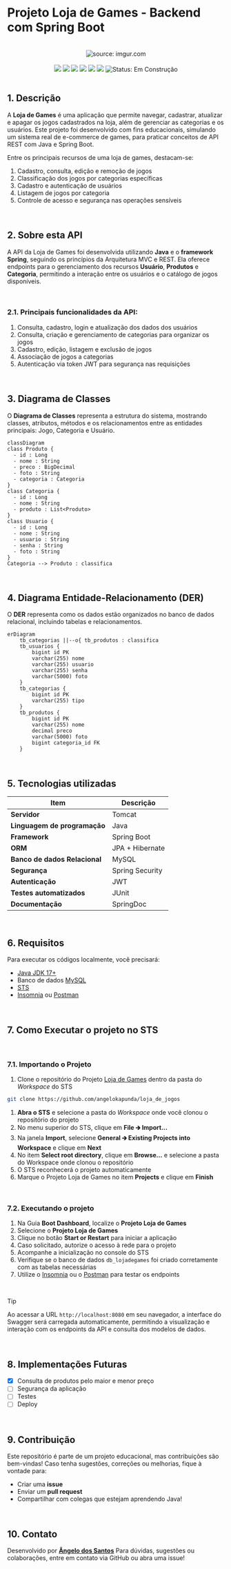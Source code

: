 # Projeto Loja de Games - Backend com Spring Boot

<br />

<div align="center">
    <img src="https://i.imgur.com/w8tTOuT.png" title="source: imgur.com" /> 
</div>

<br />

<div align="center">
  <img src="https://img.shields.io/github/languages/top/rafaelq80/lojagames_spring_t82?style=flat-square" />
  <img src="https://img.shields.io/github/repo-size/rafaelq80/lojagames_spring_t82?style=flat-square" />
  <img src="https://img.shields.io/github/languages/count/rafaelq80/lojagames_spring_t82?style=flat-square" />
  <img src="https://img.shields.io/github/last-commit/rafaelq80/lojagames_spring_t82?style=flat-square" />
  <img src="https://img.shields.io/github/issues/rafaelq80/lojagames_spring_t82?style=flat-square" />
  <img src="https://img.shields.io/github/issues-pr/rafaelq80/lojagames_spring_t82?style=flat-square" />
  <img src="https://img.shields.io/badge/status-construção-yellow" alt="Status: Em Construção">

</div>

<br />

## 1. Descrição

A **Loja de Games** é uma aplicação que permite navegar, cadastrar, atualizar e apagar os jogos cadastrados na loja, além de gerenciar as categorias e os usuários. Este projeto foi desenvolvido com fins educacionais, simulando um sistema real de e-commerce de games, para praticar conceitos de API REST com Java e Spring Boot.

Entre os principais recursos de uma loja de games, destacam-se:

1. Cadastro, consulta, edição e remoção de jogos
2. Classificação dos jogos por categorias específicas
3. Cadastro e autenticação de usuários
4. Listagem de jogos por categoria
5. Controle de acesso e segurança nas operações sensíveis

<br />

## 2. Sobre esta API

A API da Loja de Games foi desenvolvida utilizando **Java** e o **framework Spring**, seguindo os princípios da Arquitetura MVC e REST. Ela oferece endpoints para o gerenciamento dos recursos **Usuário**, **Produtos** e **Categoria**, permitindo a interação entre os usuários e o catálogo de jogos disponíveis.

<br />

### 2.1. Principais funcionalidades da API:

1. Consulta, cadastro, login e atualização dos dados dos usuários
2. Consulta, criação e gerenciamento de categorias para organizar os jogos
3. Cadastro, edição, listagem e exclusão de jogos
4. Associação de jogos a categorias
5. Autenticação via token JWT para segurança nas requisições

<br />

## 3. Diagrama de Classes

O **Diagrama de Classes** representa a estrutura do sistema, mostrando classes, atributos, métodos e os relacionamentos entre as entidades principais: Jogo, Categoria e Usuário.

```mermaid
classDiagram
class Produto {
  - id : Long
  - nome : String
  - preco : BigDecimal
  - foto : String
  - categoria : Categoria
}
class Categoria {
  - id : Long
  - nome : String
  - produto : List<Produto>
}
class Usuario {
  - id : Long
  - nome : String
  - usuario : String
  - senha : String
  - foto : String
}
Categoria --> Produto : classifica
```

<br />

## 4. Diagrama Entidade-Relacionamento (DER)

O **DER** representa como os dados estão organizados no banco de dados relacional, incluindo tabelas e relacionamentos.

```mermaid
erDiagram
    tb_categorias ||--o{ tb_produtos : classifica
    tb_usuarios {
        bigint id PK
        varchar(255) nome
        varchar(255) usuario
        varchar(255) senha
        varchar(5000) foto
    }
    tb_categorias {
        bigint id PK
        varchar(255) tipo
    }
    tb_produtos {
        bigint id PK
        varchar(255) nome
        decimal preco
        varchar(5000) foto
        bigint categoria_id FK
    }
```

<br />

## 5. Tecnologias utilizadas

| Item                          | Descrição       |
| ----------------------------- | --------------- |
| **Servidor**                  | Tomcat          |
| **Linguagem de programação**  | Java            |
| **Framework**                 | Spring Boot     |
| **ORM**                       | JPA + Hibernate |
| **Banco de dados Relacional** | MySQL           |
| **Segurança**                 | Spring Security |
| **Autenticação**              | JWT             |
| **Testes automatizados**      | JUnit           |
| **Documentação**              | SpringDoc       |

<br />

## 6. Requisitos

Para executar os códigos localmente, você precisará:

- [Java JDK 17+](https://www.oracle.com/java/technologies/javase/jdk17-archive-downloads.html)
- Banco de dados [MySQL](https://dev.mysql.com/downloads/)
- [STS](https://spring.io/tools)
- [Insomnia](https://insomnia.rest/download) ou [Postman](https://www.postman.com/)

<br />

## 7. Como Executar o projeto no STS

<br />

### 7.1. Importando o Projeto

1. Clone o repositório do Projeto [Loja de Games](https://github.com/angelokapunda/loja_de_jogos) dentro da pasta do *Workspace* do STS

```bash
git clone https://github.com/angelokapunda/loja_de_jogos
```

1. **Abra o STS** e selecione a pasta do *Workspace* onde você clonou o repositório do projeto
2. No menu superior do STS, clique em **File 🡲 Import...**
3. Na janela **Import**, selecione **General 🡲 Existing Projects into Workspace** e clique em **Next**
4. No item **Select root directory**, clique em **Browse...** e selecione a pasta do Workspace onde clonou o repositório
5. O STS reconhecerá o projeto automaticamente
6. Marque o Projeto Loja de Games no item **Projects** e clique em **Finish**

<br />

### 7.2. Executando o projeto

1. Na Guia **Boot Dashboard**, localize o **Projeto Loja de Games**
2. Selecione o **Projeto Loja de Games**
3. Clique no botão **Start or Restart**  para iniciar a aplicação
4. Caso solicitado, autorize o acesso à rede para o projeto
5. Acompanhe a inicialização no console do STS
6. Verifique se o banco de dados `db_lojadegames` foi criado corretamente com as tabelas necessárias
7. Utilize o [Insomnia](https://insomnia.rest/) ou o [Postman](https://www.postman.com/) para testar os endpoints

<br />

> [!TIP]
>
> Ao acessar a URL `http://localhost:8080` em seu navegador, a interface do Swagger será carregada automaticamente, permitindo a visualização e interação com os endpoints da API e consulta dos modelos de dados.

<br />

## 8. Implementações Futuras

- [x] Consulta de produtos pelo maior e menor preço
- [ ] Segurança da aplicação
- [ ] Testes
- [ ] Deploy

<br />

## 9. Contribuição

Este repositório é parte de um projeto educacional, mas contribuições são bem-vindas! Caso tenha sugestões, correções ou melhorias, fique à vontade para:

- Criar uma **issue**
- Enviar um **pull request**
- Compartilhar com colegas que estejam aprendendo Java!

<br />

## 10. Contato

Desenvolvido por [**Ângelo dos Santos**](https://github.com/angelokapunda)
Para dúvidas, sugestões ou colaborações, entre em contato via GitHub ou abra uma issue!

